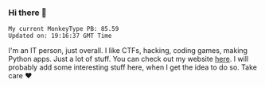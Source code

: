 ### Hi there 👋
<!-- PB START -->
```
My current MonkeyType PB: 85.59
Updated on: 19:16:37 GMT Time
```
<!-- PB END -->
I'm an IT person, just overall. I like CTFs, hacking, coding games, making Python apps. Just a lot of stuff.
You can check out my website [here](https://skill3472.github.io/).
I will probably add some interesting stuff here, when I get the idea to do so. Take care ❤️
